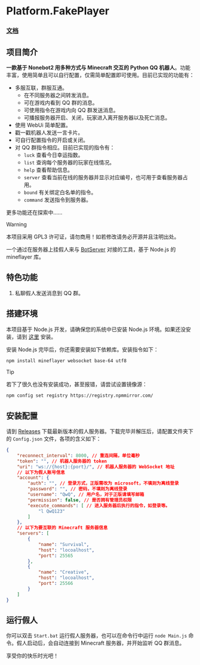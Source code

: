 # Platform.FakePlayer

### [**文档**](https://qqbot.bugjump.xyz/文档/安装插件/McdReforged.html)

## 项目简介

**一款基于 Nonebot2 用多种方式与 Minecraft 交互的 Python QQ 机器人**。功能丰富，使用简单且可以自行配置，仅需简单配置即可使用。目前已实现的功能有：

- 多服互联，群服互通。
    - 在不同服务器之间转发消息。
    - 可在游戏内看到 QQ 群的消息。
    - 可使用指令在游戏内向 QQ 群发送消息。
    - 可播报服务器开启、关闭，玩家进入离开服务器以及死亡消息。
- 使用 WebUi 简单配置。
- 戳一戳机器人发送一言卡片。
- 可自行配置指令的开启或关闭。
- 对 QQ 群指令相应。目前已实现的指令有：
    - `luck` 查看今日幸运指数。
    - `list` 查询每个服务器的玩家在线情况。
    - `help` 查看帮助信息。
    - `server` 查看当前在线的服务器并显示对应编号，也可用于查看服务器占用。
    - `bound` 有关绑定白名单的指令。
    - `command` 发送指令到服务器。

更多功能还在探索中……

> [!WARNING]
> 本项目采用 GPL3 许可证，请勿商用！如若修改请务必开源并且注明出处。

一个通过在服务器上挂假人来与 [BotServer](https://github.com/Minecraft-QQBot/BotServer) 对接的工具，基于 Node.js 的 mineflayer 库。

## 特色功能

1. 私聊假人发送消息到 QQ 群。

## 搭建环境

本项目基于 Node.js 开发，请确保您的系统中已安装 Node.js 环境。如果还没安装，请到 [这里](https://nodejs.org/zh-cn/download/package-manager) 安装。

安装 Node.js 完毕后，你还需要安装如下依赖库。安装指令如下：

```bash
npm install mineflayer websocket base-64 utf8
```

> [!TIP]
> 若下了很久也没有安装成功，甚至报错，请尝试设置镜像源：
> ```bash
> npm config set registry https://registry.npmmirror.com/
> ```

## 安装配置

请到 [Releases](https://github.com/Minecraft-QQBot/Platform.FakePlayer/releases) 下载最新版本的假人服务器。下载完毕并解压后，请配置文件夹下的 `Config.json` 文件，各项的含义如下：

```json
{
    "reconnect_interval": 8000, // 重连间隔，单位毫秒
    "token": "", // 机器人服务器的 token
    "uri": "ws://{host}:{port}/", // 机器人服务器的 WebSocket 地址
    // 以下为假人账号信息
    "account": {
        "auth": "", // 登录方式，正版需改为 microsoft，不填则为离线登录
        "password": "", // 密码，不填则为离线登录
        "username": "QwQ", // 用户名，对于正版请填写邮箱
        "permission": false, // 是否拥有管理员权限
        "execute_commands": [ // 进入服务器后执行的指令，如登录等。
            "l QwQ123"
        ]
    },
    // 以下为要互联的 Minecraft 服务器信息
    "servers": [
        {
            "name": "Survival",
            "host": "locoalhost",
            "port": 25565
        },
        {
            "name": "Creative",
            "host": "locoalhost",
            "port": 25566
        }
    ]
}
```

## 运行假人

你可以双击 `Start.bat` 运行假人服务器，也可以在命令行中运行 `node Main.js` 命令。假人启动后，会自动连接到 Minecraft 服务器，并开始监听 QQ 群消息。

享受你的快乐时光吧！
